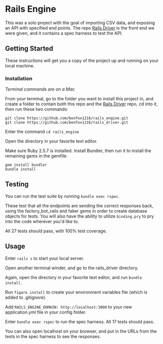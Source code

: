 # Rails Engine

This was a solo project with the goal of importing CSV data, and exposing an API with specified end points. The repo [Rails Driver](https://www.github.com/benfox1216/rails_driver) is the front end we were given, and it contains a spec harness to test the API.

## Getting Started

These instructions will get you a copy of the project up and running on your local machine.

### Installation
*Terminal commands are on a Mac*

From your terminal, go to the folder you want to install this project in, and create a folder to contain both this repo and the [Rails Driver](https://www.github.com/benfox1216/rails_driver) repo, cd into it, then run these two commands:

```
git clone https://github.com/benfox1216/rails_engine.git
git clone https://github.com/benfox1216/rails_driver.git
```

Enter the command `cd rails_engine`

Open the directory in your favorite text editor.

Make sure Ruby 2.5.7 is installed. Install Bundler, then run it to install the remaining gems in the gemfile:

```
gem install bundler
bundle install
```

## Testing

You can run the test suite by running `bundle exec rspec`.

These test that all the endpoints are sending the correct responses back, using the factory_bot_rails and faker gems in order to create database objects for tests. You will also have the ability to utilize `binding.pry` to pry into the code wherever you'd like to.

All 27 tests should pass, with 100% test coverage.

## Usage

Enter `rails s` to start your local server.

Open another terminal winder, and go to the rails_driver directory.

Again, open the directory in your favorite text editor, and run `bundle install`.

Run `figaro install` to create your environment variables file (which is added to .gitignore).

Add `RAILS_ENGINE_DOMAIN: http://localhost:3000` to your new application.yml file in your config folder.

Enter `bundle exec rspec` to run the spec harness. All 17 tests should pass.

You can also open localhost on your browser, and put in the URLs from the tests in the spec harness to see the responses.

